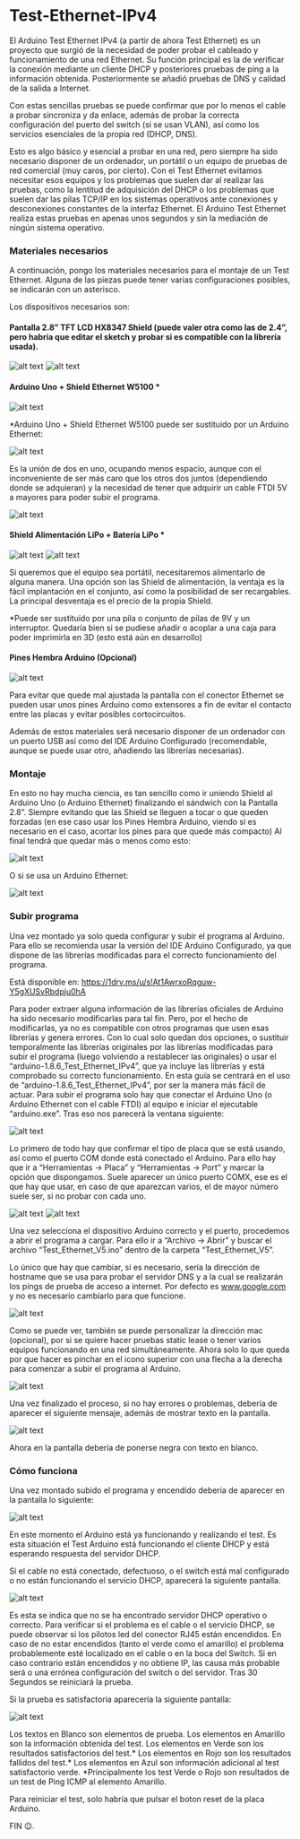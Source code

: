 # Test-Ethernet-IPv4

El Arduino Test Ethernet IPv4  (a partir de ahora Test Ethernet) es un proyecto que surgió de la necesidad de poder probar el cableado y funcionamiento de una red Ethernet. Su función principal es la de verificar la conexión mediante un cliente DHCP y posteriores pruebas de ping a la información obtenida. Posteriormente se añadió pruebas de DNS y calidad de la salida a Internet. 

Con estas sencillas pruebas se puede confirmar que por lo menos el cable a probar sincroniza y da enlace, además de probar la correcta configuración del puerto del switch (si se usan VLAN), así como los servicios esenciales de la propia red (DHCP, DNS). 

Esto es algo básico y esencial a probar en una red, pero siempre ha sido necesario disponer de un ordenador, un portátil o un equipo de pruebas de red comercial (muy caros, por cierto). Con el Test Ethernet evitamos necesitar esos equipos y los problemas que suelen dar al realizar las pruebas, como la lentitud de adquisición del DHCP o los problemas que suelen dar las pilas TCP/IP en los sistemas operativos ante conexiones y desconexiones constantes de la interfaz Ethernet. El Arduino Test Ethernet realiza estas pruebas en apenas unos segundos y sin la mediación de ningún sistema operativo.

### Materiales necesarios

A continuación, pongo los materiales necesarios para el montaje de un Test Ethernet. 
Alguna de las piezas puede tener varias configuraciones posibles, se indicarán con un asterisco.

Los dispositivos necesarios son:
#### Pantalla 2.8” TFT LCD HX8347 Shield (puede valer otra como las de 2.4”, pero habría que editar el sketch y probar si es compatible con la librería usada).

![alt text](https://github.com/GuillermoElectrico/Test-Ethernet-IPv4/blob/master/Documentacion/Imagenes/imagen1.png "")
![alt text](https://github.com/GuillermoElectrico/Test-Ethernet-IPv4/blob/master/Documentacion/Imagenes/imagen2.png "")

#### Arduino Uno + Shield Ethernet W5100 *
 
![alt text](https://github.com/GuillermoElectrico/Test-Ethernet-IPv4/blob/master/Documentacion/Imagenes/imagen3.jpg "")

*Arduino Uno + Shield Ethernet W5100 puede ser sustituido por un Arduino Ethernet:
 
![alt text](https://github.com/GuillermoElectrico/Test-Ethernet-IPv4/blob/master/Documentacion/Imagenes/imagen4.jpg "")
 
Es la unión de dos en uno, ocupando menos espacio, aunque con el inconveniente de ser más caro que los otros dos juntos (dependiendo donde se adquieran) y la necesidad de tener que adquirir un cable FTDI 5V a mayores para poder subir el programa. 

![alt text](https://github.com/GuillermoElectrico/Test-Ethernet-IPv4/blob/master/Documentacion/Imagenes/imagen5.jpg "")

#### Shield Alimentación LiPo + Batería LiPo *
 
![alt text](https://github.com/GuillermoElectrico/Test-Ethernet-IPv4/blob/master/Documentacion/Imagenes/imagen6.jpg "")
![alt text](https://github.com/GuillermoElectrico/Test-Ethernet-IPv4/blob/master/Documentacion/Imagenes/imagen7.jpg "")

Si queremos que el equipo sea portátil, necesitaremos alimentarlo de alguna manera. Una opción son las Shield de alimentación, la ventaja es la fácil implantación en el conjunto, así como la posibilidad de ser recargables. La principal desventaja es el precio de la propia Shield.

*Puede ser sustituido por una pila o conjunto de pilas de 9V y un interruptor. Quedaría bien si se pudiese añadir o acoplar a una caja para poder imprimirla en 3D (esto está aún en desarrollo)


#### Pines Hembra Arduino (Opcional)

![alt text](https://github.com/GuillermoElectrico/Test-Ethernet-IPv4/blob/master/Documentacion/Imagenes/imagen8.jpg "")
 
Para evitar que quede mal ajustada la pantalla con el conector Ethernet se pueden usar unos pines Arduino como extensores a fin de evitar el contacto entre las placas y evitar posibles cortocircuitos.


Además de estos materiales será necesario disponer de un ordenador con un puerto USB así como del IDE Arduino Configurado (recomendable, aunque se puede usar otro, añadiendo las librerías necesarias).

### Montaje

En esto no hay mucha ciencia, es tan sencillo como ir uniendo Shield al Arduino Uno (o Arduino Ethernet) finalizando el sándwich con la Pantalla 2.8”. Siempre evitando que las Shield se lleguen a tocar o que queden forzadas (en ese caso usar los Pines Hembra Arduino, viendo si es necesario en el caso, acortar los pines para que quede más compacto)
Al final tendrá que quedar más o menos como esto:

![alt text](https://github.com/GuillermoElectrico/Test-Ethernet-IPv4/blob/master/Documentacion/Imagenes/imagen9.jpg "")
 
O si se usa un Arduino Ethernet:
 
![alt text](https://github.com/GuillermoElectrico/Test-Ethernet-IPv4/blob/master/Documentacion/Imagenes/imagen10.jpg "")


### Subir programa 

Una vez montado ya solo queda configurar y subir el programa al Arduino. Para ello se recomienda usar la versión del IDE Arduino Configurado, ya que dispone de las librerías modificadas para el correcto funcionamiento del programa. 

Está disponible en: https://1drv.ms/u/s!At1AwrxoRqguw-Y5gXUSvRbdpju0hA

Para poder extraer alguna información de las librerías oficiales de Arduino ha sido necesario modificarlas para tal fin. Pero, por el hecho de modificarlas, ya no es compatible con otros programas que usen esas librerías y genera errores. Con lo cual solo quedan dos opciones, o sustituir temporalmente las librerías originales por las librerías modificadas para subir el programa (luego volviendo a restablecer las originales) o usar el “arduino-1.8.6_Test_Ethernet_IPv4”, que ya incluye las librerías y está comprobado su correcto funcionamiento.
En esta guía se centrará en el uso de “arduino-1.8.6_Test_Ethernet_IPv4”, por ser la manera más fácil de actuar.
Para subir el programa solo hay que conectar el Arduino Uno (o Arduino Ethernet con el cable FTDI) al equipo e iniciar el ejecutable “arduino.exe”.
Tras eso nos parecerá la ventana siguiente:

![alt text](https://github.com/GuillermoElectrico/Test-Ethernet-IPv4/blob/master/Documentacion/Imagenes/imagen11.png "")
 
Lo primero de todo hay que confirmar el tipo de placa que se está usando, así como el puerto COM donde está conectado el Arduino. Para ello hay que ir a “Herramientas -> Placa” y “Herramientas -> Port” y marcar la opción que dispongamos. Suele aparecer un único puerto COMX, ese es el que hay que usar, en caso de que aparezcan varios, el de mayor número suele ser, si no probar con cada uno.

![alt text](https://github.com/GuillermoElectrico/Test-Ethernet-IPv4/blob/master/Documentacion/Imagenes/imagen12.png "")
![alt text](https://github.com/GuillermoElectrico/Test-Ethernet-IPv4/blob/master/Documentacion/Imagenes/imagen13.png "")

Una vez selecciona el dispositivo Arduino correcto y el puerto, procedemos a abrir el programa a cargar. Para ello ir a “Archivo -> Abrir” y buscar el archivo “Test_Ethernet_V5.ino” dentro de la carpeta “Test_Ethernet_V5”.

Lo único que hay que cambiar, si es necesario, sería la dirección de hostname  que se usa para probar el servidor DNS y a la cual se realizarán los pings de prueba de acceso a internet. Por defecto es www.google.com y no es necesario cambiarlo para que funcione. 

![alt text](https://github.com/GuillermoElectrico/Test-Ethernet-IPv4/blob/master/Documentacion/Imagenes/imagen14.png "")
 
Como se puede ver, también se puede personalizar la dirección mac (opcional), por si se quiere hacer pruebas static lease o tener varios equipos funcionando en una red simultáneamente.
Ahora solo lo que queda por que hacer es pinchar en el icono superior con una flecha a la derecha para comenzar a subir el programa al Arduino.

![alt text](https://github.com/GuillermoElectrico/Test-Ethernet-IPv4/blob/master/Documentacion/Imagenes/imagen15.png "")
  
Una vez finalizado el proceso, si no hay errores o problemas, debería de aparecer el siguiente mensaje, además de mostrar texto en la pantalla.

![alt text](https://github.com/GuillermoElectrico/Test-Ethernet-IPv4/blob/master/Documentacion/Imagenes/imagen16.png "")

Ahora en la pantalla debería de ponerse negra con texto en blanco.

### Cómo funciona 

Una vez montado subido el programa y encendido debería de aparecer en la pantalla lo siguiente:
 
![alt text](https://github.com/GuillermoElectrico/Test-Ethernet-IPv4/blob/master/Documentacion/Imagenes/imagen17.png "")

En este momento el Arduino está ya funcionando y realizando el test. Es esta situación el Test Arduino está funcionando el cliente DHCP y está esperando respuesta del servidor DHCP. 

Si el cable no está conectado, defectuoso, o el switch está mal configurado o no están funcionando el servicio DHCP, aparecerá la siguiente pantalla. 

![alt text](https://github.com/GuillermoElectrico/Test-Ethernet-IPv4/blob/master/Documentacion/Imagenes/imagen18.png "")

Es esta se indica que no se ha encontrado servidor DHCP operativo o correcto. Para verificar si el problema es el cable o el servicio DHCP, se puede observar si los pilotos led del conector RJ45 están encendidos. En caso de no estar encendidos (tanto el verde como el amarillo) el problema probablemente esté localizado en el cable o en la boca del Switch. Si en caso contrario están encendidos y no obtiene IP, las causa más probable será o una errónea configuración del switch o del servidor. Tras 30 Segundos se reiniciará la prueba.

Si la prueba es satisfactoria aparecería la siguiente pantalla:

![alt text](https://github.com/GuillermoElectrico/Test-Ethernet-IPv4/blob/master/Documentacion/Imagenes/imagen19.png "")
 
Los textos en Blanco son elementos de prueba.
Los elementos en Amarillo son la información obtenida del test.
Los elementos en Verde son los resultados satisfactorios del test.*
Los elementos en Rojo son los resultados fallidos del test.*
Los elementos en Azul son información adicional al test satisfactorio verde. 
*Principalmente los test Verde o Rojo son resultados de un test de Ping ICMP al elemento Amarillo.

Para reiniciar el test, solo habría que pulsar el boton reset de la placa Arduino.

FIN 😉.

